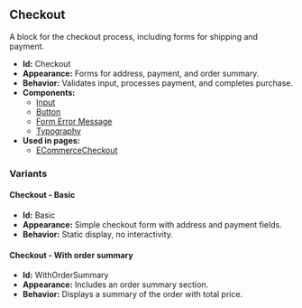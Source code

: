 ## Checkout
A block for the checkout process, including forms for shipping and payment.
- **Id:** Checkout
- **Appearance:** Forms for address, payment, and order summary.
- **Behavior:** Validates input, processes payment, and completes purchase.
- **Components:**
  - [Input](components.md#input)
  - [Button](components.md#button)
  - [Form Error Message](components.md#form-error-message)
  - [Typography](components.md#typography)
- **Used in pages:**
  - [ECommerceCheckout](pages.md#e-commerce-checkout)
### Variants
#### Checkout - **Basic**
- **Id:** Basic
- **Appearance:** Simple checkout form with address and payment fields.
- **Behavior:** Static display, no interactivity.
#### Checkout - **With order summary**
- **Id:** WithOrderSummary
- **Appearance:** Includes an order summary section.
- **Behavior:** Displays a summary of the order with total price.
